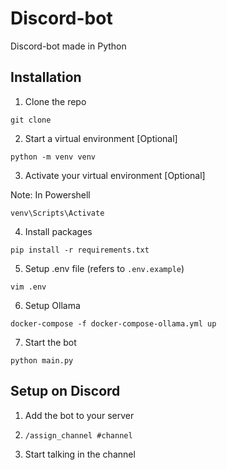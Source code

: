 # Discord-bot

Discord-bot made in Python

## Installation

1. Clone the repo

```
git clone
```

2. Start a virtual environment [Optional]

```
python -m venv venv
```

3. Activate your virtual environment [Optional]

Note: In Powershell
```
venv\Scripts\Activate
```

4. Install packages

```
pip install -r requirements.txt
```

5. Setup .env file (refers to `.env.example`)

```
vim .env
```

6. Setup Ollama

```
docker-compose -f docker-compose-ollama.yml up
```

7. Start the bot

```
python main.py
```

## Setup on Discord

1. Add the bot to your server

2. `/assign_channel #channel`

3. Start talking in the channel
